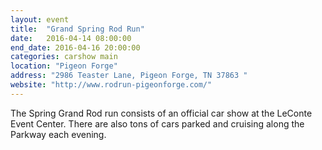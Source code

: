 ```yaml
---
layout: event
title:  "Grand Spring Rod Run"
date:   2016-04-14 08:00:00
end_date: 2016-04-16 20:00:00
categories: carshow main
location: "Pigeon Forge"
address: "2986 Teaster Lane, Pigeon Forge, TN 37863 "
website: "http://www.rodrun-pigeonforge.com/"
---
```


The Spring Grand Rod run consists of an official car show at the LeConte Event Center. There are also tons of cars parked and cruising along the Parkway each evening.
